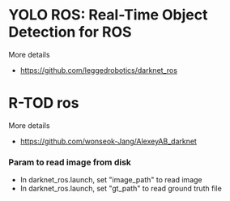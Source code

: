# YOLO ROS: Real-Time Object Detection for ROS

More details
* https://github.com/leggedrobotics/darknet_ros

# R-TOD ros

More details
* https://github.com/wonseok-Jang/AlexeyAB_darknet

### Param to read image from disk 
* In darknet_ros.launch, set "image_path" to read image 
* In darknet_ros.launch, set "gt_path" to read ground truth file
